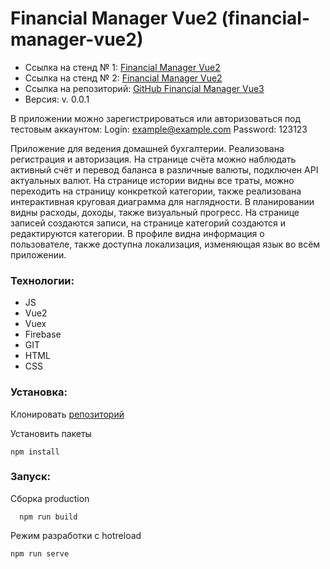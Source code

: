 # Financial Manager Vue2 (financial-manager-vue2)

- Ссылка на стенд № 1: [Financial Manager Vue2](https://vue2-manager-crm.web.app/ "Домашняя бухгалтерия")
- Ссылка на стенд № 2: [Financial Manager Vue2](https://vue2-manager-crm.firebaseapp.com/ "Домашняя бухгалтерия")
- Ссылка на репозиторий: [GitHub Financial Manager Vue3](https://github.com/InInferno/financial-manager-vue2 "Financial Manager Vue2")
- Версия: v. 0.0.1

В приложении можно зарегистрироваться или авторизоваться под тестовым аккаунтом:
Login: example@example.com
Password: 123123

Приложение для ведения домашней бухгалтерии. Реализована регистрация и авторизация. На странице счёта можно наблюдать активный счёт и перевод баланса в различные валюты, подключен API актуальных валют. На странице истории видны все траты, можно переходить на страницу конкреткой категории, также реализована интерактивная круговая диаграмма для наглядности. В планировании видны расходы, доходы, также визуальный прогресс. На странице записей создаются записи, на странице категорий создаются и редактируются категории. В профиле видна информация о пользователе, также доступна локализация, изменяющая язык во всём приложении.

### Технологии: 
- JS
- Vue2
- Vuex
- Firebase
- GIT
- HTML
- CSS

### Установка:

Клонировать [репозиторий](https://github.com/InInferno/financial-manager-vue3)

Установить пакеты

    npm install

### Запуск:

Сборка production

      npm run build
      
Режим разработки с hotreload

    npm run serve
